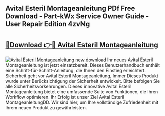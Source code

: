 ## Avital Esteril Montageanleitung PDf Free Download - Part-kWx Service Owner Guide - User Repair Edition 4zvNg

# <h2><a href="http://df8bzu.blite.top/?on=Avital+Esteril+Montageanleitung">🔗Download 👉🔴 Avital Esteril Montageanleitung</a></h2>

[![Avital Esteril Montageanleitung new download](https://i.imgur.com/lujVjoI.png)](http://df8bzu.blite.top/?on=Avital+Esteril+Montageanleitung)
Ihr neues Avital Esteril Montageanleitung ist jetzt einsatzbereit. Dieses Benutzerhandbuch enthält eine Schritt-für-Schritt-Anleitung, die Ihnen den Einstieg erleichtert. Sicherheit geht vor Avital Esteril Montageanleitung, Immer Dieses Produkt wurde unter Berücksichtigung der Sicherheit entwickelt. Bitte befolgen Sie alle Sicherheitsvorkehrungen. Dieses innovative Avital Esteril Montageanleitung bietet eine umfassende Suite von Funktionen, die Ihren Workflow optimieren. Ihr Erfolg ist unser Ziel Avital Esteril MontageanleitungDD. Wir sind hier, um Ihre vollständige Zufriedenheit mit Ihrem neuen Produkt zu gewährleisten.
